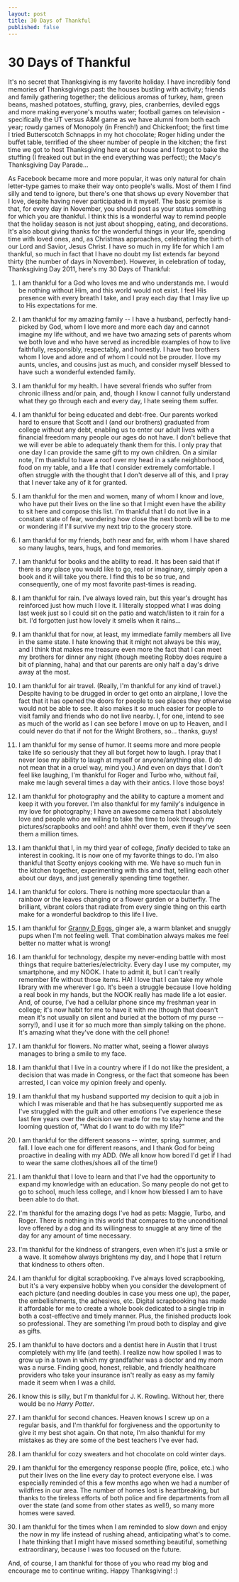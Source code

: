 ```yaml
---
layout: post
title: 30 Days of Thankful
published: false
---
```


30 Days of Thankful
===================

It's no secret that Thanksgiving is my favorite holiday. I have incredibly fond memories of Thanksgivings past: the houses bustling with activity; friends and family gathering together; the delicious 
aromas of turkey, ham, green beans, mashed potatoes, stuffing, gravy, pies, cranberries, deviled eggs and more making everyone's mouths water; football games on television - specifically
the UT versus A&M game as we have alumni from both each year; rowdy games of Monopoly (in French!) and Chickenfoot; the first time I tried Butterscotch Schnapps in my hot chocolate; Roger 
hiding under the buffet table, terrified of the sheer number of people in the kitchen; the first time we got to host Thanksgiving here at our house and I forgot to bake the stuffing (I 
freaked out but in the end everything was perfect); the Macy's Thanksgiving Day Parade...

As Facebook became more and more popular, it was only natural for chain letter-type games to make their way onto people's walls. Most of them I find silly and tend to ignore, but there's one 
that shows up every November that I love, despite having never participated in it myself. The basic premise is that, for every day in November, you should post as your status something for 
which you are thankful. I think this is a wonderful way to remind people that the holiday season is not just about shopping, eating, and decorations. It's also about giving thanks for the 
wonderful things in your life, spending time with loved ones, and, as Christmas approaches, celebrating the birth of our Lord and Savior, Jesus Christ. I have so much in my life for which 
I am thankful, so much in fact that I have no doubt my list extends far beyond thirty (the number of days in November). However, in celebration of today, Thanksgiving Day 2011, here's my 
30 Days of Thankful:

1. I am thankful for a God who loves me and who understands me. I would be nothing without Him, and this world would not exist. I feel His presence with every breath I take, and I pray 
each day that I may live up to His expectations for me. 

1. I am thankful for my amazing family -- I have a husband, perfectly hand-picked by God, whom I love more and more each day and cannot imagine my life without, and we have two amazing sets 
of parents whom we both love and who have served as incredible examples of how to live faithfully, responsibly, respectably, and honestly. I have two brothers whom I love and adore and of 
whom I could not be prouder. I love my aunts, uncles, and cousins just as much, and consider myself blessed to have such a wonderful extended family. 

1. I am thankful for my health. I have several friends who suffer from chronic illness and/or pain, and, though I know I cannot fully understand what they go through each and every day, I 
hate seeing them suffer. 

1. I am thankful for being educated and debt-free. Our parents worked hard to ensure that Scott and I (and our brothers) graduated from college without any debt, enabling us to enter our adult lives 
with a financial freedom many people our ages do not have. I don't believe that we will ever be able to adequately thank them for this. I only pray that one day I can provide the same gift
to my own children. On a similar note, I'm thankful to have a roof over my head in a safe neighborhood, food on my table, and a life that I consider extremely comfortable. I often struggle 
with the thought that I don't deserve all of this, and I pray that I never take any of it for granted. 

1. I am thankful for the men and women, many of whom I know and love, who have put their lives on the line so that I might even have the ability to sit here and compose this list.
I'm thankful that I do not live in a constant state of fear, wondering how close the next bomb will be to me or wondering if I'll survive my next trip to the grocery store.

1. I am thankful for my friends, both near and far, with whom I have shared so many laughs, tears, hugs, and fond memories. 

1. I am thankful for books and the ability to read. It has been said that if there is any place you would like to go, real or imaginary, simply open a book and it will take you there. I find
this to be so true, and consequently, one of my most favorite past-times is reading.

1. I am thankful for rain. I've always loved rain, but this year's drought has reinforced just how much I love it. I literally stopped what I was doing last week just so I could sit on the 
patio and watch/listen to it rain for a bit. I'd forgotten just how lovely it smells when it rains...

1. I am thankful that for now, at least, my immediate family members all live in the same state. I hate knowing that it might not always be this way, and I think that makes me treasure even more the fact
that I can meet my brothers for dinner any night (though meeting Robby does require a bit of planning, haha) and that our parents are only half a day's drive away at the most. 

1. I am thankful for air travel. (Really, I'm thankful for any kind of travel.) Despite having to be drugged in order to get onto an airplane, I love the fact that it has opened the doors for 
people to see places they otherwise would not be able to see. It also makes it so much easier for people to visit family and friends who do not live nearby. I, for one, intend to see as 
much of the world as I can see before I move on up to Heaven, and I could never do that if not for the Wright Brothers, so... thanks, guys!

1. I am thankful for my sense of humor. It seems more and more people take life so seriously that they all but forget how to laugh. I pray that I never lose my ability to laugh at myself or
anyone/anything else. (I do not mean that in a cruel way, mind you.) And even on days that I don't feel like laughing, I'm thankful for Roger and Turbo who, without fail, make me laugh 
several times a day with their antics. I love those boys!

1. I am thankful for photography and the ability to capture a moment and keep it with you forever. I'm also thankful for my family's indulgence in my love for photography; I have an awesome
camera that I absolutely love and people who are willing to take the time to look through my pictures/scrapbooks and ooh! and ahhh! over them, even if they've seen them a million times. 

1. I am thankful that I, in my third year of college, *finally* decided to take an interest in cooking. It is now one of my favorite things to do. I'm also thankful that Scotty enjoys 
cooking with me. We have so much fun in the kitchen together, experimenting with this and that, telling each other about our days, and just generally spending time together. 

1. I am thankful for colors. There is nothing more spectacular than a rainbow or the leaves changing or a flower garden or a butterfly. The brilliant, vibrant colors that radiate from every
single thing on this earth make for a wonderful backdrop to this life I live. 

1. I am thankful for [Granny D Eggs](http://worldsmyoyster.com/eats/entrees/2011/11/16/grannyd.html), ginger ale, a warm blanket and snuggly pups when I'm not feeling well. That combination always makes me feel better no matter what is wrong!

1. I am thankful for technology, despite my never-ending battle with most things that require batteries/electricity. Every day I use my computer, my smartphone, and my NOOK.
I hate to admit it, but I can't really remember life without those items. HA! I love that I can take my whole library with me wherever I go. It's been a struggle because I love holding a 
real book in my hands, but the NOOK really has made life a lot easier. And, of course, I've had a cellular phone since my freshman year in college; it's now habit for me to have it with me 
(though that doesn't mean it's not usually on silent and buried at the bottom of my purse -- sorry!), and I use it for so much more than simply talking on the phone. It's amazing what they've
done with the cell phone!

1. I am thankful for flowers. No matter what, seeing a flower always manages to bring a smile to my face. 

1. I am thankful that I live in a country where if I do not like the president, a decision that was made in Congress, or the fact that someone has been arrested, I can voice my opinion 
freely and openly. 

1. I am thankful that my husband supported my decision to quit a job in which I was miserable and that he has subsequently supported me as I've struggled with the guilt and other emotions
I've experience these last few years over the decision we made for me to stay home and the looming question of, "What do I want to do with my life?"

1. I am thankful for the different seasons -- winter, spring, summer, and fall. I love each one for different reasons, and I thank God for being proactive in dealing with my ADD. (We all know 
how bored I'd get if I had to wear the same clothes/shoes all of the time!)

1. I am thankful that I love to learn and that I've had the opportunity to expand my knowledge with an education. So many people do not get to go to school, much less college, and I know 
how blessed I am to have been able to do that. 

1. I'm thankful for the amazing dogs I've had as pets: Maggie, Turbo, and Roger. There is nothing in this world that compares to the unconditional love offered by a dog and its willingness
to snuggle at any time of the day for any amount of time necessary. 

1. I'm thankful for the kindness of strangers, even when it's just a smile or a wave. It somehow always brightens my day, and I hope that I return that kindness to others often. 

1. I am thankful for digital scrapbooking. I've always loved scrapbooking, but it's a very expensive hobby when you consider the development of each picture (and needing doubles in case you
mess one up), the paper, the embellishments, the adhesives, etc. Digital scrapbooking has made it affordable for me to create a whole book dedicated to a single trip in both a cost-effective 
and timely manner. Plus, the finished products look so professional. They are something I'm proud both to display and give as gifts. 

1. I am thankful to have doctors and a dentist here in Austin that I trust completely with my life (and teeth). I realize now how spoiled I was to grow up in a town in which my grandfather 
was a doctor and my mom was a nurse. Finding good, honest, reliable, and friendly healthcare providers who take your insurance isn't really as easy as my family made it seem when I was a child.

1. I know this is silly, but I'm thankful for J. K. Rowling. Without her, there would be no _Harry Potter_. 

1. I am thankful for second chances. Heaven knows I screw up on a regular basis, and I'm thankful for forgiveness and the opportunity to give it my best shot again. On that note, I'm also 
thankful for my mistakes as they are some of the best teachers I've ever had. 

1. I am thankful for cozy sweaters and hot chocolate on cold winter days.

1. I am thankful for the emergency response people (fire, police, etc.) who put their lives on the line every day to protect everyone else. I was especially reminded of this a few months ago when we had a number 
of wildfires in our area. The number of homes lost is heartbreaking, but thanks to the tireless efforts of both police and fire departments from all over the state (and some from other states as well!), so 
many more homes were saved. 

1. I am thankful for the times when I am reminded to slow down and enjoy the _now_ in my life instead of rushing ahead, anticipating what's to come. I hate thinking that I might have missed something 
beautiful, something extraordinary, because I was too focused on the future. 

And, of course, I am thankful for those of you who read my blog and encourage me to continue writing. Happy Thanksgiving! :)